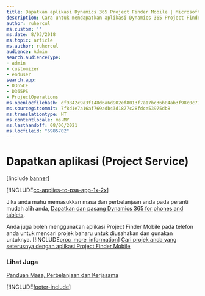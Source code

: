 ```yaml
---
title: Dapatkan aplikasi Dynamics 365 Project Finder Mobile | MicrosoftDocs
description: Cara untuk mendapatkan aplikasi Dynamics 365 Project Finder Mobile
author: ruhercul
ms.custom: ''
ms.date: 8/03/2018
ms.topic: article
ms.author: ruhercul
audience: Admin
search.audienceType:
- admin
- customizer
- enduser
search.app:
- D365CE
- D365PS
- ProjectOperations
ms.openlocfilehash: df9842c9a3f148d6a6d902ef8013f7a17bc36b04ab3f98c0c770b6509ea3e25e
ms.sourcegitcommit: 7f8d1e7a16af769adb43d1877c28fdce53975db8
ms.translationtype: HT
ms.contentlocale: ms-MY
ms.lasthandoff: 08/06/2021
ms.locfileid: "6985702"
---
```

# <a name="get-the-apps-project-service"></a>Dapatkan aplikasi (Project Service)

[!include [banner](../includes/psa-now-project-operations.md)]

[!INCLUDE[cc-applies-to-psa-app-1x-2x](../includes/cc-applies-to-psa-app-1x-2x.md)]

Jika anda mahu memasukkan masa dan perbelanjaan anda pada peranti mudah alih anda, [Dapatkan dan pasang Dynamics 365 for phones and tablets](/dynamics365/mobile-app/dynamics-365-phones-tablets-users-guide).  
  
 Anda juga boleh menggunakan aplikasi Project Finder Mobile pada telefon anda untuk mencari projek baharu untuk diusahakan dan gunakan untuknya. [!INCLUDE[proc_more_information](../includes/proc-more-information.md)] [Cari projek anda yang seterusnya dengan aplikasi Project Finder Mobile](../psa/find-next-project-finder-mobile-app.md) 
  
### <a name="see-also"></a>Lihat Juga  
 [Panduan Masa, Perbelanjaan dan Kerjasama](../psa/time-expense-collaboration-guide.md)


[!INCLUDE[footer-include](../includes/footer-banner.md)]